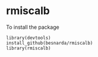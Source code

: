 # rmiscalb

To install the package  

```
library(devtools)
install_github(besnarda/rmiscalb)  
library(rmiscalb)
```
